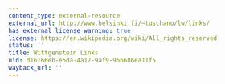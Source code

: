 ```yaml
---
content_type: external-resource
external_url: http://www.helsinki.fi/~tuschano/lw/links/
has_external_license_warning: true
license: https://en.wikipedia.org/wiki/All_rights_reserved
status: ''
title: Wittgenstein Links
uid: d16166eb-e5da-4a17-9af9-956686ea11f5
wayback_url: ''
---
```

